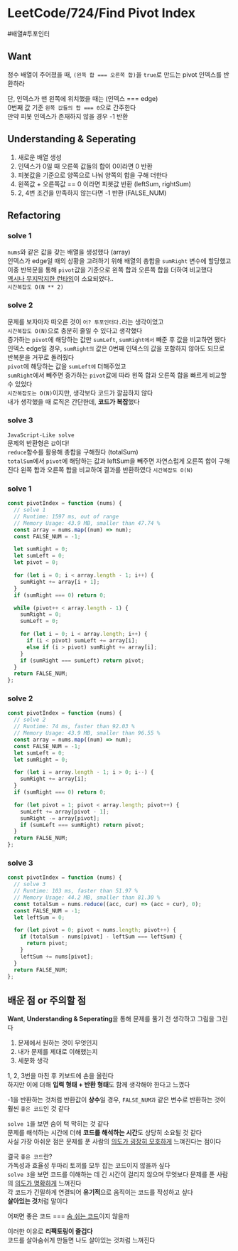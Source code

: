 # LeetCode/724/Find Pivot Index

#배열#투포인터

## Want
정수 배열이 주어졌을 때, `(왼쪽 합 === 오른쪽 합)`을 `true`로 만드는 pivot 인덱스를 반환하라  

단, 인덱스가 맨 왼쪽에 위치했을 때는 (인덱스 === edge)  
0번째 값 기준 `왼쪽 값들의 합 === 0`으로 간주한다  
만약 피봇 인덱스가 존재하지 않을 경우 -1 반환  

## Understanding & Seperating
1. 새로운 배열 생성
2. 인덱스가 0일 때 오른쪽 값들의 합이 0이라면 0 반환
3. 피봇값을 기준으로 양쪽으로 나눠 양쪽의 합을 구해 더한다
4. 왼쪽값 + 오른쪽값 == 0 이라면 피봇값 반환 (leftSum, rightSum)
5. 2, 4번 조건을 만족하지 않는다면 -1 반환 (FALSE_NUM)

## Refactoring

### solve 1
`nums`와 같은 값을 갖는 배열을 생성했다 (array)  
인덱스가 edge일 때의 상황을 고려하기 위해 배열의 총합을 `sumRight` 변수에 할당했고  
이중 반복문을 통해 `pivot`값을 기준으로 왼쪽 합과 오른쪽 합을 더하여 비교했다  
<u>역시나 무지막지한 런타임</u>이 소요되었다..  
`시간복잡도 O(N ** 2)`  

### solve 2
문제를 보자마자 떠오른 것이  `어? 투포인터다.`라는 생각이었고  
`시간복잡도 O(N)`으로 충분히 줄일 수 있다고 생각했다  
증가하는 `pivot`에 해당하는 값만 `sumLeft`, `sumRight에서` 빼준 후 값을 비교하면 됐다  
인덱스 edge일 경우, `sumRight의` 값은 0번째 인덱스의 값을 포함하지 않아도 되므로 반복문을 거꾸로 돌려줬다  
`pivot`에 해당하는 값을 `sumLeft에` 더해주었고  
`sumRight`에서 빼주면 증가하는 `pivot`값에 따라 왼쪽 합과 오른쪽 합을 빠르게 비교할 수 있었다  
`시간복잡도는 O(N)`이지만, 생각보다 코드가 깔끔하지 않다  
내가 생각했을 때 로직은 간단한데, **코드가 복잡**했다  

### solve 3
`JavaScript-Like solve`  
문제의 반환형은 `값`이다!  
`reduce`함수를 활용해 총합을 구해줬다 (totalSum)  
`totalSum`에서 `pivot`에 해당하는 값과 leftSum을 빼주면 자연스럽게 오른쪽 합이 구해진다
왼쪽 합과 오른쪽 합을 비교하여 결과를 반환하였다
`시간복잡도 O(N)`  

### solve 1

```js
const pivotIndex = function (nums) {
  // solve 1
  // Runtime: 1597 ms, out of range
  // Memory Usage: 43.9 MB, smaller than 47.74 %
  const array = nums.map((num) => num);
  const FALSE_NUM = -1;

  let sumRight = 0;
  let sumLeft = 0;
  let pivot = 0;

  for (let i = 0; i < array.length - 1; i++) {
    sumRight += array[i + 1];
  }
  if (sumRight === 0) return 0;

  while (pivot++ < array.length - 1) {
    sumRight = 0;
    sumLeft = 0;

    for (let i = 0; i < array.length; i++) {
      if (i < pivot) sumLeft += array[i];
      else if (i > pivot) sumRight += array[i];
    }
    if (sumRight === sumLeft) return pivot;
  }
  return FALSE_NUM;
};
```

### solve 2

```js
const pivotIndex = function (nums) {
  // solve 2
  // Runtime: 74 ms, faster than 92.03 %
  // Memory Usage: 43.9 MB, smaller than 96.55 %
  const array = nums.map((num) => num);
  const FALSE_NUM = -1;
  let sumLeft = 0;
  let sumRight = 0;

  for (let i = array.length - 1; i > 0; i--) {
    sumRight += array[i];
  }
  if (sumRight === 0) return 0;

  for (let pivot = 1; pivot < array.length; pivot++) {
    sumLeft += array[pivot - 1];
    sumRight -= array[pivot];
    if (sumLeft === sumRight) return pivot;
  }
  return FALSE_NUM;
};
```

### solve 3
```js
const pivotIndex = function (nums) {
  // solve 3
  // Runtime: 103 ms, faster than 51.97 %
  // Memory Usage: 44.2 MB, smaller than 81.30 %
  const totalSum = nums.reduce((acc, cur) => (acc + cur), 0);
  const FALSE_NUM = -1;
  let leftSum = 0;

  for (let pivot = 0; pivot < nums.length; pivot++) {
    if (totalSum - nums[pivot] - leftSum === leftSum) {
      return pivot;
    }
    leftSum += nums[pivot];
  }
  return FALSE_NUM;
};
```

## 배운 점 or 주의할 점
**Want**, **Understanding & Seperating**을 통해 문제를 풀기 전 생각하고 그림을 그린다  
1. 문제에서 원하는 것이 무엇인지
2. 내가 문제를 제대로 이해했는지
3. 세분화 생각  

1, 2, 3번을 마친 후 키보드에 손을 올린다  
하지만 이에 더해 **입력 형태 + 반환 형태**도 함께 생각해야 한다고 느꼈다  

-1을 반환하는 것처럼 반환값이 **상수**일 경우, `FALSE_NUM과` 같은 변수로 반환하는 것이 훨씬 `좋은 코드`인 것 같다  

`solve 1`을 보면 숨이 턱 막히는 것 같다  
문제를 해석하는 시간에 더해 **코드를 해석하는 시간**도 상당히 소요될 것 같다  
사실 가장 아쉬운 점은 문제를 푼 사람의 <u>의도가 굉장히 모호하게</u> 느껴진다는 점이다  

결국 `좋은 코드`란?  
가독성과 효율성 두마리 토끼를 모두 잡는 코드이지 않을까 싶다  
`solve 3`을 보면 코드를 이해하는 데 긴 시간이 걸리지 않으며
무엇보다 문제를 푼 사람의 <u>의도가 명확하게</u> 느껴진다  
각 코드가 긴밀하게 연결되어 **유기적**으로 움직이는 코드를 작성하고 싶다  
**살아있는 것**처럼 말이다  

어쩌면 좋은 코드 === <u>숨 쉬는 코드</u>이지 않을까

이러한 이유로 **리팩토링이 즐겁다**  
코드를 살아숨쉬게 만들면 나도 살아있는 것처럼 느껴진다
